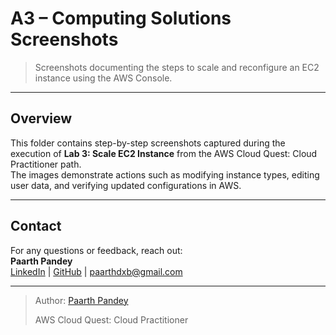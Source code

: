 # A3 – Computing Solutions Screenshots

> Screenshots documenting the steps to scale and reconfigure an EC2 instance using the AWS Console.

---

## Overview

This folder contains step-by-step screenshots captured during the execution of **Lab 3: Scale EC2 Instance** from the AWS Cloud Quest: Cloud Practitioner path.  
The images demonstrate actions such as modifying instance types, editing user data, and verifying updated configurations in AWS.

---

## Contact

For any questions or feedback, reach out:  
**Paarth Pandey**  
[LinkedIn](https://www.linkedin.com/in/paarth-pandey-13779529b/) | [GitHub](https://github.com/paarthpandey10) | paarthdxb@gmail.com

---

> Author: [Paarth Pandey](https://github.com/paarthpandey10)  
>  
> AWS Cloud Quest: Cloud Practitioner
